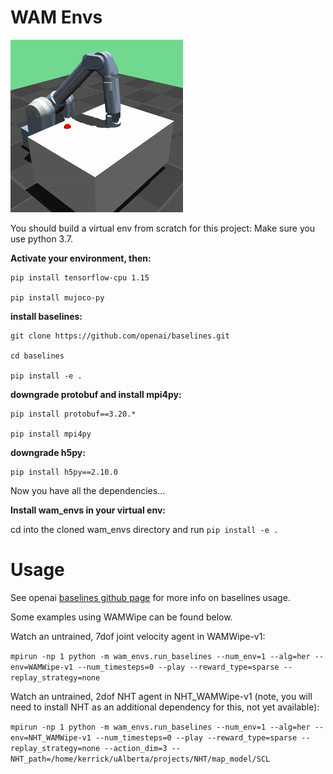 # WAM Envs

![WAMWipe gif](/gifs/wamwipe.gif?raw=true "WAMWipe-v1")


You should build a virtual env from scratch for this project: Make sure you use python 3.7.

**Activate your environment, then:**

```
pip install tensorflow-cpu 1.15

pip install mujoco-py
```

**install baselines:**
```
git clone https://github.com/openai/baselines.git

cd baselines

pip install -e .
```
**downgrade protobuf and install mpi4py:**
```
pip install protobuf==3.20.*

pip install mpi4py
```
**downgrade h5py:**
```
pip install h5py==2.10.0
```
Now you have all the dependencies...

**Install wam_envs in your virtual env:**

cd into the cloned wam_envs directory and run `pip install -e .`

# Usage
See openai [baselines github page](https://github.com/openai/baselines) for more info on baselines usage. 

Some examples using WAMWipe can be found below.

Watch an untrained, 7dof joint velocity agent in WAMWipe-v1:

`mpirun -np 1 python -m wam_envs.run_baselines --num_env=1 --alg=her --env=WAMWipe-v1 --num_timesteps=0 --play --reward_type=sparse --replay_strategy=none`

Watch an untrained, 2dof NHT agent in NHT_WAMWipe-v1 (note, you will need to install NHT as an additional dependency for this, not yet available):

`mpirun -np 1 python -m wam_envs.run_baselines --num_env=1 --alg=her --env=NHT_WAMWipe-v1 --num_timesteps=0 --play --reward_type=sparse --replay_strategy=none --action_dim=3 --NHT_path=/home/kerrick/uAlberta/projects/NHT/map_model/SCL`